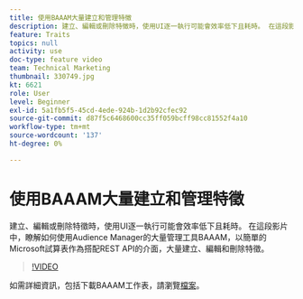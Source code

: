 ```yaml
---
title: 使用BAAAM大量建立和管理特徵
description: 建立、編輯或刪除特徵時，使用UI逐一執行可能會效率低下且耗時。 在這段影片中，瞭解如何使用Audience Manager的大量管理工具BAAAM，以簡單的Microsoft試算表作為搭配REST API的介面，大量建立、編輯和刪除特徵。
feature: Traits
topics: null
activity: use
doc-type: feature video
team: Technical Marketing
thumbnail: 330749.jpg
kt: 6621
role: User
level: Beginner
exl-id: 5a1fb5f5-45cd-4ede-924b-1d2b92cfec92
source-git-commit: d87f5c6468600cc35ff059bcff98cc81552f4a10
workflow-type: tm+mt
source-wordcount: '137'
ht-degree: 0%

---
```


# 使用BAAAM大量建立和管理特徵

建立、編輯或刪除特徵時，使用UI逐一執行可能會效率低下且耗時。 在這段影片中，瞭解如何使用Audience Manager的大量管理工具BAAAM，以簡單的Microsoft試算表作為搭配REST API的介面，大量建立、編輯和刪除特徵。

>[!VIDEO](https://video.tv.adobe.com/v/330749/?quality=12&learn=on)

如需詳細資訊，包括下載BAAAM工作表，請瀏覽[檔案](https://experienceleague.adobe.com/docs/audience-manager/user-guide/reference/bulk-management-tools/bulk-management-intro.html?lang=en#reference)。
